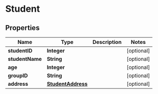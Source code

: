 # Student

## Properties
Name | Type | Description | Notes
------------ | ------------- | ------------- | -------------
**studentID** | **Integer** |  |  [optional]
**studentName** | **String** |  |  [optional]
**age** | **Integer** |  |  [optional]
**groupID** | **String** |  |  [optional]
**address** | [**StudentAddress**](StudentAddress.md) |  |  [optional]
